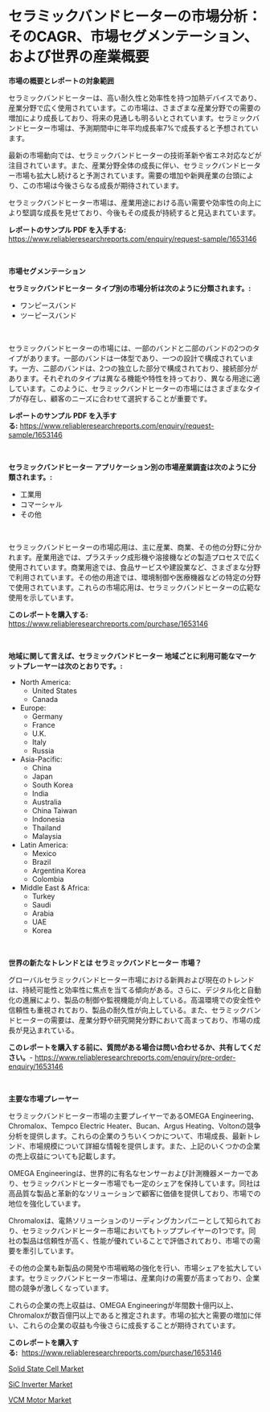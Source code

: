 <p><h1>セラミックバンドヒーターの市場分析：そのCAGR、市場セグメンテーション、および世界の産業概要</h1></p><p><strong>市場の概要とレポートの対象範囲</strong></p>
<p><p>セラミックバンドヒーターは、高い耐久性と効率性を持つ加熱デバイスであり、産業分野で広く使用されています。この市場は、さまざまな産業分野での需要の増加により成長しており、将来の見通しも明るいとされています。セラミックバンドヒーター市場は、予測期間中に年平均成長率7%で成長すると予想されています。</p><p>最新の市場動向では、セラミックバンドヒーターの技術革新や省エネ対応などが注目されています。また、産業分野全体の成長に伴い、セラミックバンドヒーター市場も拡大し続けると予測されています。需要の増加や新興産業の台頭により、この市場は今後さらなる成長が期待されています。</p><p>セラミックバンドヒーター市場は、産業用途における高い需要や効率性の向上により堅調な成長を見せており、今後もその成長が持続すると見込まれています。</p></p>
<p><strong>レポートのサンプル PDF を入手する:</strong> <a href="https://www.reliableresearchreports.com/enquiry/request-sample/1653146">https://www.reliableresearchreports.com/enquiry/request-sample/1653146</a></p>
<p>&nbsp;</p>
<p><strong>市場セグメンテーション</strong></p>
<p><strong>セラミックバンドヒーター タイプ別の市場分析は次のように分類されます。:</strong></p>
<p><ul><li>ワンピースバンド</li><li>ツーピースバンド</li></ul></p>
<p>&nbsp;</p>
<p><p>セラミックバンドヒーターの市場には、一部のバンドと二部のバンドの2つのタイプがあります。一部のバンドは一体型であり、一つの設計で構成されています。一方、二部のバンドは、2つの独立した部分で構成されており、接続部分があります。それぞれのタイプは異なる機能や特性を持っており、異なる用途に適しています。このように、セラミックバンドヒーターの市場にはさまざまなタイプが存在し、顧客のニーズに合わせて選択することが重要です。</p></p>
<p><strong>レポートのサンプル PDF を入手する:</strong>&nbsp;<a href="https://www.reliableresearchreports.com/enquiry/request-sample/1653146">https://www.reliableresearchreports.com/enquiry/request-sample/1653146</a></p>
<p>&nbsp;</p>
<p><strong> セラミックバンドヒーター アプリケーション別の市場産業調査は次のように分類されます。:</strong></p>
<p><ul><li>工業用</li><li>コマーシャル</li><li>その他</li></ul></p>
<p>&nbsp;</p>
<p><p>セラミックバンドヒーターの市場応用は、主に産業、商業、その他の分野に分かれます。産業用途では、プラスチック成形機や溶接機などの製造プロセスで広く使用されています。商業用途では、食品サービスや建設業など、さまざまな分野で利用されています。その他の用途では、環境制御や医療機器などの特定の分野で使用されています。これらの市場応用は、セラミックバンドヒーターの広範な使用を示しています。</p></p>
<p><strong>このレポートを購入する:</strong>&nbsp; <a href="https://www.reliableresearchreports.com/purchase/1653146">https://www.reliableresearchreports.com/purchase/1653146</a></p>
<p>&nbsp;</p>
<p><strong>地域に関して言えば、セラミックバンドヒーター 地域ごとに利用可能なマーケットプレーヤーは次のとおりです。:</strong></p>
<p><ul>
    <li>
        North America:
        <ul>
            <li>United States</li>
            <li>Canada</li>
        </ul>
    </li>
    <li>
        Europe:
        <ul>
            <li>Germany</li>
            <li>France</li>
            <li>U.K.</li>
            <li>Italy</li>
            <li>Russia</li>
        </ul>
    </li>
    <li>
        Asia-Pacific:
        <ul>
            <li>China</li>
            <li>Japan</li>
            <li>South Korea</li>
            <li>India</li>
            <li>Australia</li>
            <li>China Taiwan</li>
            <li>Indonesia</li>
            <li>Thailand</li>
            <li>Malaysia</li>
        </ul>
    </li>
    <li>
        Latin America:
        <ul>
            <li>Mexico</li>
            <li>Brazil</li>
            <li>Argentina Korea</li>
            <li>Colombia</li>
        </ul>
    </li>
    <li>
        Middle East & Africa:
        <ul>
            <li>Turkey</li>
            <li>Saudi</li>
            <li>Arabia</li>
            <li>UAE</li>
            <li>Korea</li>
        </ul>
    </li>
    </ul></p>
<p>&nbsp;</p>
<p><strong>世界の新たなトレンドとは セラミックバンドヒーター 市場？</strong></p>
<p><p>グローバルセラミックバンドヒーター市場における新興および現在のトレンドは、持続可能性と効率性に焦点を当てる傾向がある。さらに、デジタル化と自動化の進展により、製品の制御や監視機能が向上している。高温環境での安全性や信頼性も重視されており、製品の耐久性が向上している。また、セラミックバンドヒーターの需要は、産業分野や研究開発分野において高まっており、市場の成長が見込まれている。</p></p>
<p><strong>このレポートを購入する前に、質問がある場合は問い合わせるか、共有してください。</strong>- <a href="https://www.reliableresearchreports.com/enquiry/pre-order-enquiry/1653146">https://www.reliableresearchreports.com/enquiry/pre-order-enquiry/1653146</a></p>
<p>&nbsp;</p>
<p><strong>主要な市場プレーヤー</strong></p>
<p><p>セラミックバンドヒーター市場の主要プレイヤーであるOMEGA Engineering、Chromalox、Tempco Electric Heater、Bucan、Argus Heating、Voltonの競争分析を提供します。これらの企業のうちいくつかについて、市場成長、最新トレンド、市場規模について詳細な情報を提供します。また、上記のいくつかの企業の売上収益についても記載します。</p><p>OMEGA Engineeringは、世界的に有名なセンサーおよび計測機器メーカーであり、セラミックバンドヒーター市場でも一定のシェアを保持しています。同社は高品質な製品と革新的なソリューションで顧客に価値を提供しており、市場での地位を強化しています。</p><p>Chromaloxは、電熱ソリューションのリーディングカンパニーとして知られており、セラミックバンドヒーター市場においてもトッププレイヤーの1つです。同社の製品は信頼性が高く、性能が優れていることで評価されており、市場での需要を牽引しています。</p><p>その他の企業も新製品の開発や市場戦略の強化を行い、市場シェアを拡大しています。セラミックバンドヒーター市場は、産業向けの需要が高まっており、企業間の競争が激しくなっています。</p><p>これらの企業の売上収益は、OMEGA Engineeringが年間数十億円以上、Chromaloxが数百億円以上であると推定されます。市場の拡大と需要の増加に伴い、これらの企業の収益も今後さらに成長することが期待されています。</p></p>
<p><strong>このレポートを購入する:</strong>&nbsp;&nbsp;<a href="https://www.reliableresearchreports.com/purchase/1653146">https://www.reliableresearchreports.com/purchase/1653146</a></p>
<p><p><a href="https://github.com/josesg55/Market-Research-Report-List-2/blob/main/solid-state-cell-market.md">Solid State Cell Market</a></p><p><a href="https://github.com/AKSHATREPORTPRIME/Market-Research-Report-List-3/blob/main/sic-inverter-market.md">SiC Inverter Market</a></p><p><a href="https://github.com/mancsybtousav/Market-Research-Report-List-1/blob/main/vcm-motor-market.md">VCM Motor Market</a></p></p>